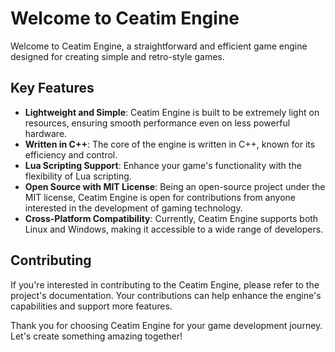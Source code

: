 # Welcome to Ceatim Engine

Welcome to Ceatim Engine, a straightforward and efficient game engine designed for creating simple and retro-style games. 

## Key Features

- **Lightweight and Simple**: Ceatim Engine is built to be extremely light on resources, ensuring smooth performance even on less powerful hardware.
- **Written in C++**: The core of the engine is written in C++, known for its efficiency and control.
- **Lua Scripting Support**: Enhance your game's functionality with the flexibility of Lua scripting.
- **Open Source with MIT License**: Being an open-source project under the MIT license, Ceatim Engine is open for contributions from anyone interested in the development of gaming technology.
- **Cross-Platform Compatibility**: Currently, Ceatim Engine supports both Linux and Windows, making it accessible to a wide range of developers.

## Contributing

If you're interested in contributing to the Ceatim Engine, please refer to the project's documentation. Your contributions can help enhance the engine's capabilities and support more features.

Thank you for choosing Ceatim Engine for your game development journey. Let's create something amazing together!

